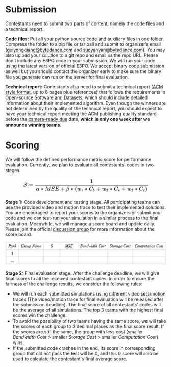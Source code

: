 # Submission
Contestants need to submit two parts of content, namely the code files and a technical report.

**Code files:** Put all your python source code and auxiliary files in one folder. Compress the folder to a zip file or tar ball and submit to organizer’s email (guiyongqiang@bytedance.com and suoyanyan@bytedance.com). You may also upload your solution to a git repo and email us the repo URL. Please don’t include any E3PO code in your submission. We will run your code using the latest version of official E3PO. We accept binary code submission as well but you should contact the organizer early to make sure the binary file you generate can run on the server for final evaluation. 

**Technical report:** Contestants also need to submit a technical report ([ACM style format](https://www.acm.org/publications/proceedings-template), up to 6 pages plus references) that follows the requirements in [Open-source Software and Datasets](https://2024.acmmmsys.org/participation/cfp/), which should include detailed information about their implemented algorithm. Even though the winners are not determined by the quality of the technical report, you should expect to have your technical report meeting the ACM publishing quality standard before the [camera-ready due](https://2024.acmmmsys.org/gc/360-vod/) date, **which is only one week after we announce winning teams**.

# Scoring
We will follow the defined performance metric score for performance evaluation. Currently, we plan to evaluate all contestants' codes in two stages.
<div align=center>
    <img src=./formula.jpg width=400 height= />
</div>

**Stage 1:** Code development and testing stage. All participating teams can use the provided video and motion trace to test their implemented solutions. You are encouraged to report your scores to the organizers or submit your code and we can test-run your simulation in a similar process to the final evaluation. Meanwhile, we will manage a score board and update daily. Please join the official [discussion group](mmsys24gc_group.jpeg) for more information about the score board.
<div align=center>
    <img src=./rank_table.jpg width=700 height= />
</div>

**Stage 2:** Final evaluation stage. After the challenge deadline, we will give final scores to all the received contestant codes. In order to ensure the fairness of the challenge results, we consider the following rules:
- We will run each submitted simulations using different video sets/motion traces (The video/motion trace for final evaluation will be released after the submission deadline). The final score of all contestants' codes will be the average of all simulations. The top 3 teams with the highest final scores win the challenge.
- To avoid the possibility of two teams having the same score, we will take the scores of each group to 3 decimal places as the final score result. If the scores are still the same, the group with less cost (smaller $Bandwidth~ Cost$ > smaller $Storage~Cost$ > smaller $Computation~Cost$) wins.
- If the submitted code crashes in the end, its score in corresponding group that did not pass the test will be 0, and this 0 score will also be used to calculate the contestant's final average score.
